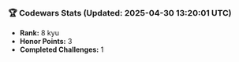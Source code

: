 ### 🏆 Codewars Stats (Updated: 2025-04-30 13:20:01 UTC)

- **Rank:** 8 kyu
- **Honor Points:** 3
- **Completed Challenges:** 1
